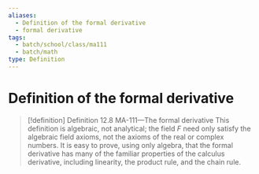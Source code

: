 ```yaml
---
aliases:
  - Definition of the formal derivative
  - formal derivative
tags:
  - batch/school/class/ma111
  - batch/math
type: Definition
---
```

# Definition of the formal derivative

> [!definition] Definition 12.8 MA-111—The formal derivative
> This definition is algebraic, not analytical; the field $F$ need only satisfy the algebraic field axioms, not the axioms of the real or complex numbers. It is easy to prove, using only algebra, that the formal derivative has many of the familiar properties of the calculus derivative, including linearity, the product rule, and the chain rule.
